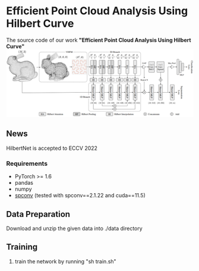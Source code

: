# Efficient Point Cloud Analysis Using Hilbert Curve

 The source code of our work **"Efficient Point Cloud Analysis Using Hilbert Curve"**
![img|center](./framework.png)
## News
HilbertNet is accepted to ECCV 2022

### Requirements
- PyTorch >= 1.6 
- pandas
- numpy
- [spconv](https://github.com/traveller59/spconv) (tested with spconv==2.1.22 and cuda==11.5)

## Data Preparation
Download and unzip the given data into ./data directory

## Training
1. train the network by running "sh train.sh"
